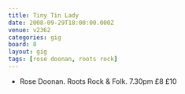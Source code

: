 ```yaml
---
title: Tiny Tin Lady
date: 2008-09-29T18:00:00.000Z
venue: v2362
categories: gig
board: 8
layout: gig
tags: [rose doonan, roots rock]
---
```

+ Rose Doonan. Roots Rock & Folk. 7.30pm &pound;8  &pound;10